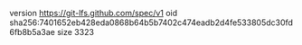 version https://git-lfs.github.com/spec/v1
oid sha256:7401652eb428eda0868b64b5b7402c474eadb2d4fe533805dc30fd6fb8b5a3ae
size 3323
